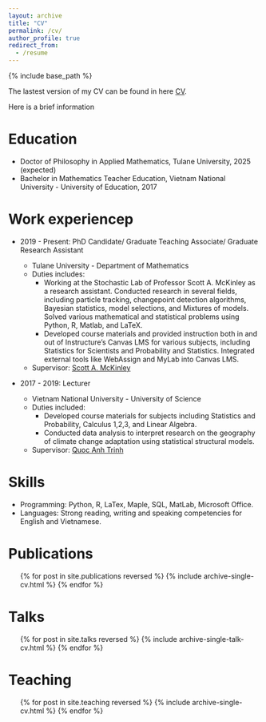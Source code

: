 ```yaml
---
layout: archive
title: "CV"
permalink: /cv/
author_profile: true
redirect_from:
  - /resume
---
```


{% include base_path %}

The lastest version of my CV can be found in here [CV](https://drive.google.com/file/d/1PfE8QC10gExWCT7rp1bImy4XCJplvhno/view?usp=sharing).

Here is a brief information

Education
======
* Doctor of Philosophy in Applied Mathematics, Tulane University, 2025 (expected)
* Bachelor in Mathematics Teacher Education, Vietnam National University - University of Education, 2017

Work experiencep
======
* 2019 - Present: PhD Candidate/ Graduate Teaching Associate/ Graduate Research Assistant
  * Tulane University - Department of Mathematics
  * Duties includes: 
     * Working at the Stochastic Lab of Professor Scott A. McKinley as a research assistant. Conducted research
in several fields, including particle tracking, changepoint detection algorithms, Bayesian statistics, model selections, and Mixtures of models. Solved various mathematical and statistical problems using Python, R, Matlab, and LaTeX. 
     * Developed course materials and provided instruction both in and out of Instructure’s Canvas LMS for various subjects, including Statistics for Scientists and Probability and Statistics. Integrated external tools like WebAssign and MyLab into Canvas LMS.
  * Supervisor: [Scott A. McKinley](https://www.stochastics-lab.net/)

* 2017 - 2019: Lecturer
  * Vietnam National University - University of Science
  * Duties included: 
     * Developed course materials for subjects including Statistics and Probability, Calculus 1,2,3, and Linear Algebra.
     * Conducted data analysis to interpret research on the geography of climate change adaptation using
statistical structural models.
  * Supervisor: [Quoc Anh Trinh](http://mim.hus.vnu.edu.vn/en/canbo/anhtq)

  
Skills
======
* Programming: Python, R, LaTex, Maple, SQL, MatLab, Microsoft Office.
* Languages: Strong reading, writing and speaking competencies for English and Vietnamese.
 

Publications
======
  <ul>{% for post in site.publications reversed %}
    {% include archive-single-cv.html %}
  {% endfor %}</ul>
  
Talks
======
  <ul>{% for post in site.talks reversed %}
    {% include archive-single-talk-cv.html  %}
  {% endfor %}</ul>
  
Teaching
======
  <ul>{% for post in site.teaching reversed %}
    {% include archive-single-cv.html %}
  {% endfor %}</ul>
  
